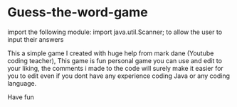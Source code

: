 # Guess-the-word-game

import the following module:
import java.util.Scanner; to allow the user to input their answers

This a simple game I created with huge help from mark dane (Youtube coding teacher),
This game is fun personal game you can use and edit to your liking, the comments i made to the code will surely make it easier for you to edit even if
you dont have any experience coding Java or any coding language.

Have fun
